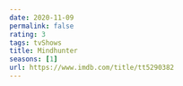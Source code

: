 ```yaml
---
date: 2020-11-09
permalink: false
rating: 3
tags: tvShows
title: Mindhunter
seasons: [1]
url: https://www.imdb.com/title/tt5290382
---
```

